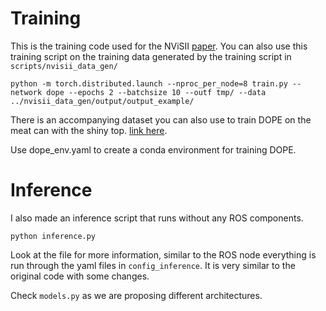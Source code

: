
# Training

This is the training code used for the NViSII [paper](). You can also use this training script on the training data generated by the training script in `scripts/nvisii_data_gen/`

```
python -m torch.distributed.launch --nproc_per_node=8 train.py --network dope --epochs 2 --batchsize 10 --outf tmp/ --data ../nvisii_data_gen/output/output_example/
```

There is an accompanying dataset you can also use to train DOPE on the meat can with the shiny top. [link here](https://drive.google.com/file/d/1Q5VLnlt1gu2pKIAcUo9uzSyWw1nGlSF8/view?usp=sharing).

Use dope_env.yaml to create a conda environment for training DOPE.

# Inference

I also made an inference script that runs without any ROS components.
```
python inference.py
```
Look at the file for more information, similar to the ROS node everything is run through the yaml files in `config_inference`. It is very similar to the original code with some changes.

Check `models.py` as we are proposing different architectures.
